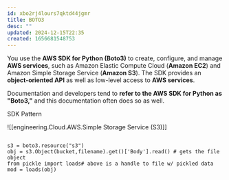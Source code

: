 ```yaml
---
id: xbo2rj4lours7qktd44jgmr
title: BOTO3
desc: ""
updated: 2024-12-15T22:35
created: 1656681548753
---
```



You use the **AWS SDK for Python (Boto3)** to create, configure, and manage **AWS services**, such as Amazon Elastic Compute Cloud (**Amazon EC2**) and Amazon Simple Storage Service (**Amazon S3**). The SDK provides an **object-oriented API** as well as low-level access to **AWS services**.

Documentation and developers tend to **refer to the AWS SDK for Python as "Boto3,"** and this documentation often does so as well.


SDK Pattern

![[engineering.Cloud.AWS.Simple Storage Service (S3)]]

```{python}

s3 = boto3.resource("s3")
obj = s3.Object(bucket,filename).get()['Body'].read() # gets the file object
from pickle import loads# above is a handle to file w/ pickled data
mod = loads(obj)
```
